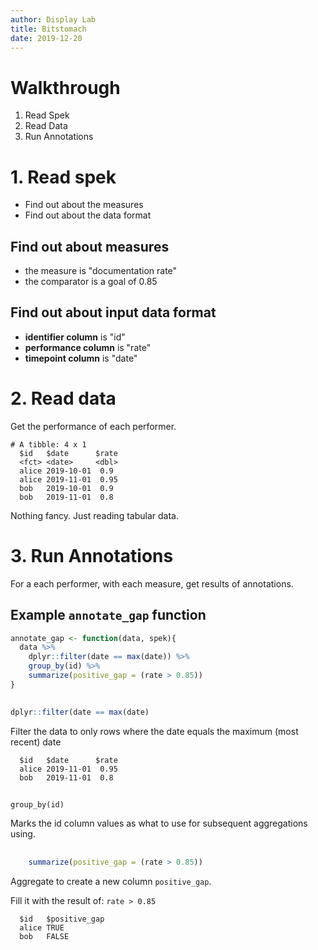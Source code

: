 ```yaml
---
author: Display Lab
title: Bitstomach
date: 2019-12-20
---
```


# Walkthrough
1. Read Spek
2. Read Data
3. Run Annotations

# 1. Read spek
- Find out about the measures
- Find out about the data format

## Find out about measures
- the measure is "documentation rate"
- the comparator is a goal of 0.85

## Find out about input data format
- **identifier column** is "id"
- **performance column** is "rate"
- **timepoint column** is "date"

# 2. Read data
Get the performance of each performer.
```
# A tibble: 4 x 1
  $id   $date      $rate
  <fct> <date>     <dbl>
  alice 2019-10-01  0.9
  alice 2019-11-01  0.95
  bob   2019-10-01  0.9
  bob   2019-11-01  0.8
```
Nothing fancy.  Just reading tabular data.

# 3. Run Annotations
For a each performer, with each measure, get results of annotations.

## Example `annotate_gap` function
```R
annotate_gap <- function(data, spek){
  data %>%
    dplyr::filter(date == max(date)) %>%
    group_by(id) %>%
    summarize(positive_gap = (rate > 0.85))
}
```

##
```R
dplyr::filter(date == max(date)
```

Filter the data to only rows where the date equals the maximum (most recent) date

```
  $id   $date      $rate
  alice 2019-11-01  0.95
  bob   2019-11-01  0.8
```

##
```
group_by(id)
```
Marks the id column values as what to use for subsequent aggregations using.

##
```R
    summarize(positive_gap = (rate > 0.85))
```

Aggregate to create a new column `positive_gap`.

Fill it with the result of:  `rate > 0.85`
```
  $id   $positive_gap
  alice TRUE
  bob   FALSE
```






